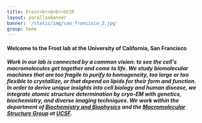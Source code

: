 ```yaml
---
title: Frost<br>@<br>UCSF
layout: parallaxbanner
banner: '/static/img/san_francisco_2.jpg'
group: home
---
```


#### Welcome to the Frost lab at the University of California, San Francisco

##### Work in our lab is connected by a common vision: to see the cell's macromolecules *get together and come to life*. We study biomolecular machines that are too fragile to purify to homogeneity, too large or too flexible to crystallize, or that depend on lipids for their form and function. In order to derive unique insights into cell biology and human disease, we integrate atomic structure determination by cryo-EM with genetics, biochemistry, and diverse imaging techniques. We work within the department of **[Biochemistry and Biophysics](http://biochemistry.ucsf.edu/)** and the **[Macromolecular Structure Group](http://www.msg.ucsf.edu/)** at **[UCSF](http://www.ucsf.edu/)**.
